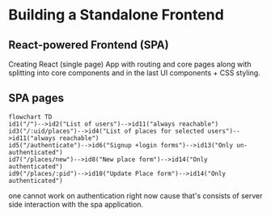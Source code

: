 # Building a Standalone Frontend

## React-powered Frontend (SPA)

Creating React (single page) App with routing and core pages along with splitting into core components and in the last UI components + CSS styling.



## SPA pages

```mermaid
flowchart TD
id1("/")-->id2("List of users")-->id11("always reachable")
id3("/:uid/places")-->id4("List of places for selected users")-->id11("always reachable")
id5("/authenticate")-->id6("Signup +login forms")-->id13("Only un-authenticated")
id7("/places/new")-->id8("New place form")-->id14("Only authenticated")
id9("/places/:pid")-->id10("Update Place form")-->id14("Only authenticated")

```

one cannot work on authentication right now cause that's consists of server side interaction with the spa application.

